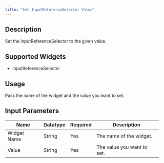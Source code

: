 ```yaml
---
title: "Set InputReferenceSelector Value"
---
```

## Description
Set the InputReferenceSelector to the given value.

## Supported Widgets
+ InputReferenceSelector

## Usage
Pass the name of the widget and the value you want to set.

## Input Parameters

Name | Datatype | Required | Description
---- | -------- | ------- |---------------
Widget Name | String | Yes | The name of the widget.
Value | String | Yes | The value you want to set.
